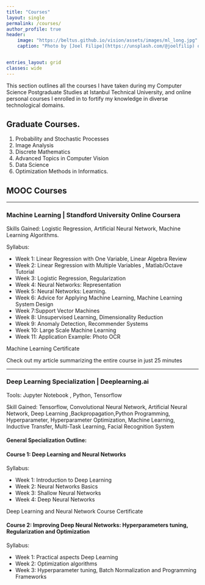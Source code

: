 ```yaml
---
title: "Courses"
layout: single
permalink: /courses/
author_profile: true
header:
    image: "https://beltus.github.io/vision/assets/images/ml_long.jpg"
    caption: "Photo by [Joel Filipe](https://unsplash.com/@joelfilip) on [Unsplash](https://unsplash.com)"


entries_layout: grid
classes: wide
---
```


This section outlines all the courses I have taken during my Computer Science Postgraduate Studies at Istanbul Technical University, and online personal courses I enrolled in to fortify my knowledge in diverse technological domains.

## Graduate Courses.
1. Probability and Stochastic Processes
2. Image Analysis
3. Discrete Mathematics
4. Advanced Topics in Computer Vision
5. Data Science
6. Optimization Methods in Informatics.

## MOOC Courses
---------------------------------------------------------------------

### <a name="Machine-Learning"></a>Machine Learning | Standford University Online Coursera

Skills Gained: Logistic Regression, Artificial Neural Network, Machine Learning Algorithms.

Syllabus: [<i class="fas fa-paperclip"></i>](https://www.coursera.org/learn/machine-learning)
* Week 1:  Linear Regression with One Variable, Linear Algebra Review
* Week 2: Linear Regression with Multiple Variables , Matlab/Octave Tutorial
* Week 3: Logistic Regression, Regularization
* Week 4: Neural Networks: Representation
* Week 5: Neural Networks: Learning.
* Week 6: Advice for Applying Machine Learning, Machine Learning System Design
* Week 7:Support Vector Machines
* Week 8: Unsupervised Learning, Dimensionality Reduction
* Week 9: Anomaly Detection, Recommender Systems
* Week 10: Large Scale Machine Learning
* Week 11: Application Example: Photo OCR

 Machine Learning Certificate [<i class="fas fa-link" aria-hidden="true"></i>](https://www.coursera.org/account/accomplishments/records/K9PRW5SB5PFC)

 Check out my article summarizing the entire course in just 25 minutes [<i class="fas fa-link" aria-hidden="true"></i>](https://medium.com/towards-artificial-intelligence/an-end-to-end-comprehensive-summary-of-machine-learning-df30fa149c94)

 -----------------------------------------------------------


### <a name="Deep-Learning-Specialization"></a>Deep Learning Specialization | Deeplearning.ai

Tools: Jupyter Notebook , Python, Tensorflow

Skill Gained: Tensorflow, Convolutional Neural Network, Artificial Neural Network, Deep Learning
,Backpropagation,Python Programming, Hyperparameter, Hyperparameter Optimization, Machine Learning, Inductive Transfer, Multi-Task Learning, Facial Recognition System

#### General Specialization Outline: [<i class="fas fa-paperclip"></i>](https://www.coursera.org/specializations/deep-learning)

#### Course 1: Deep Learning and Neural Networks[<i class="fas fa-link" aria-hidden="true"></i>](https://www.coursera.org/learn/neural-networks-deep-learning?specialization=deep-learning)

 Syllabus: [<i class="fas fa-paperclip"></i>](https://www.coursera.org/learn/neural-networks-deep-learning?specialization=deep-learning)

 * Week 1:  Introduction to Deep Learning
 * Week 2: Neural Networks Basics
 * Week 3: Shallow Neural Networks
 * Week 4: Deep Neural Networks

 Deep Learning and Neural Network Course Certificate [<i class="fas fa-link" aria-hidden="true"></i>](https://www.coursera.org/account/accomplishments/records/DH9P9C7M8A8P)



#### Course 2: Improving Deep Neural Networks: Hyperparameters tuning, Regularization and Optimization[<i class="fas fa-link" aria-hidden="true"></i>](https://www.coursera.org/learn/deep-neural-network?specialization=deep-learning)

 Syllabus: [<i class="fas fa-paperclip"></i>](https://www.coursera.org/learn/deep-neural-network?specialization=deep-learning)

 * Week 1:  Practical aspects Deep Learning
 * Week 2: Optimization algorithms
 * Week 3: Hyperparameter tuning, Batch Normalization and Programming Frameworks
